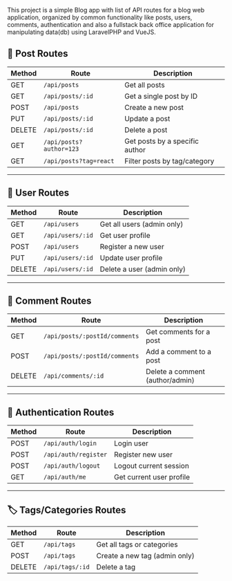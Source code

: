 This project is a simple Blog app with list of API routes for a blog web application, organized by common functionality like posts, users, comments, authentication and also a fullstack back office application for manipulating data(db) using LaravelPHP and VueJS. 

## 📘 Post Routes

| Method | Route                     | Description                        |
|--------|---------------------------|------------------------------------|
| GET    | `/api/posts`              | Get all posts                      |
| GET    | `/api/posts/:id`          | Get a single post by ID            |
| POST   | `/api/posts`              | Create a new post                  |
| PUT    | `/api/posts/:id`          | Update a post                      |
| DELETE | `/api/posts/:id`          | Delete a post                      |
| GET    | `/api/posts?author=123`   | Get posts by a specific author     |
| GET    | `/api/posts?tag=react`    | Filter posts by tag/category       |

---

## 👤 User Routes

| Method | Route               | Description                    |
|--------|---------------------|--------------------------------|
| GET    | `/api/users`        | Get all users (admin only)     |
| GET    | `/api/users/:id`    | Get user profile               |
| POST   | `/api/users`        | Register a new user            |
| PUT    | `/api/users/:id`    | Update user profile            |
| DELETE | `/api/users/:id`    | Delete a user (admin only)     |

---

## 💬 Comment Routes

| Method | Route                         | Description                     |
|--------|-------------------------------|---------------------------------|
| GET    | `/api/posts/:postId/comments` | Get comments for a post         |
| POST   | `/api/posts/:postId/comments` | Add a comment to a post         |
| DELETE | `/api/comments/:id`           | Delete a comment (author/admin) |

---

## 🔐 Authentication Routes

| Method | Route                 | Description             |
|--------|-----------------------|-------------------------|
| POST   | `/api/auth/login`     | Login user              |
| POST   | `/api/auth/register`  | Register new user       |
| POST   | `/api/auth/logout`    | Logout current session  |
| GET    | `/api/auth/me`        | Get current user profile|

---

## 🏷️ Tags/Categories Routes

| Method | Route             | Description                    |
|--------|-------------------|--------------------------------|
| GET    | `/api/tags`       | Get all tags or categories     |
| POST   | `/api/tags`       | Create a new tag (admin only)  |
| DELETE | `/api/tags/:id`   | Delete a tag                   |
